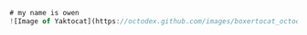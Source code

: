 ```javascript
# my name is owen
![Image of Yaktocat](https://octodex.github.com/images/boxertocat_octodex.jpg)
```
